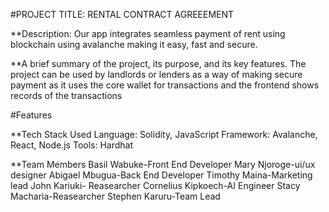 #PROJECT TITLE: RENTAL CONTRACT AGREEEMENT


**Description: Our app integrates seamless payment of rent using blockchain using avalanche making it easy, fast and secure.

**A brief summary of the project, its purpose, and its key features.
The project can be used by landlords or lenders as a way of making secure payment as it uses the core wallet for transactions and the frontend shows records of the transactions 


#Features

**Tech Stack Used
Language:  Solidity, JavaScript
Framework:  Avalanche, React, Node.js
Tools:  Hardhat


**Team Members
Basil Wabuke-Front End Developer
Mary Njoroge-ui/ux designer
Abigael Mbugua-Back End Developer
Timothy Maina-Marketing lead
John Kariuki- Reasearcher
Cornelius Kipkoech-AI Engineer
Stacy Macharia-Reasearcher
Stephen Karuru-Team Lead


